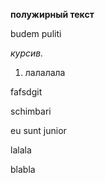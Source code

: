 **полужирный текст**

budem puliti

*курсив.*

1. лалалала

fafsdgit

schimbari



eu sunt junior

lalala

blabla
